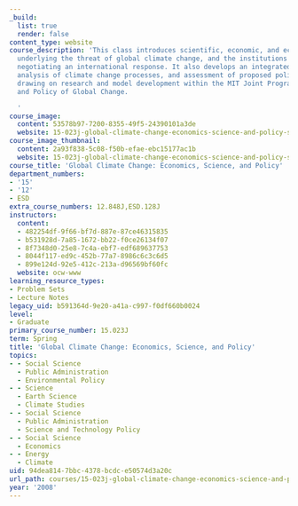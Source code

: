 ```yaml
---
_build:
  list: true
  render: false
content_type: website
course_description: 'This class introduces scientific, economic, and ecological issues
  underlying the threat of global climate change, and the institutions engaged in
  negotiating an international response. It also develops an integrated approach to
  analysis of climate change processes, and assessment of proposed policy measures,
  drawing on research and model development within the MIT Joint Program on the Science
  and Policy of Global Change.

  '
course_image:
  content: 53578b97-7200-8355-49f5-24390101a3de
  website: 15-023j-global-climate-change-economics-science-and-policy-spring-2008
course_image_thumbnail:
  content: 2a93f838-5c08-f50b-efae-ebc15177ac1b
  website: 15-023j-global-climate-change-economics-science-and-policy-spring-2008
course_title: 'Global Climate Change: Economics, Science, and Policy'
department_numbers:
- '15'
- '12'
- ESD
extra_course_numbers: 12.848J,ESD.128J
instructors:
  content:
  - 482254df-9f66-bf7d-887e-87ce46315835
  - b531928d-7a85-1672-bb22-f0ce26134f07
  - 8f7348d0-25e8-7c4a-ebf7-edf689637753
  - 8044f117-ed9c-452b-77a7-8986c6c3c6d5
  - 899e124d-92e5-412c-213a-d96569bf60fc
  website: ocw-www
learning_resource_types:
- Problem Sets
- Lecture Notes
legacy_uid: b591364d-9e20-a41a-c997-f0df660b0024
level:
- Graduate
primary_course_number: 15.023J
term: Spring
title: 'Global Climate Change: Economics, Science, and Policy'
topics:
- - Social Science
  - Public Administration
  - Environmental Policy
- - Science
  - Earth Science
  - Climate Studies
- - Social Science
  - Public Administration
  - Science and Technology Policy
- - Social Science
  - Economics
- - Energy
  - Climate
uid: 94dea814-7bbc-4378-bcdc-e50574d3a20c
url_path: courses/15-023j-global-climate-change-economics-science-and-policy-spring-2008
year: '2008'
---
```


